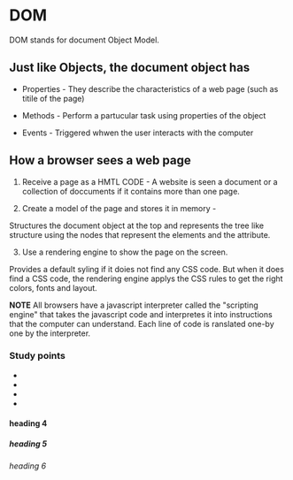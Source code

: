 # DOM

DOM stands for document Object Model.

## Just like Objects, the document object has


- Properties - They describe the characteristics of a web page (such as titile of the page)

- Methods - Perform a partucular task using properties of the object

- Events - Triggered whwen the user interacts with the computer

## How a browser sees a web page


1. Receive a page as a HMTL CODE - A website is seen a document or a collection of doccuments if
   it contains more than one page.

2. Create a model of the page and stores it in memory -

Structures the document object at the top and represents the tree like structure using the nodes that
represent the elements and the attribute.

3. Use a rendering engine to show the page on the screen.

Provides a default syling if it doies not find any CSS code. But when it does find a CSS code,
the rendering engine applys the CSS rules to get the right colors, fonts and layout.

**NOTE** All browsers have a javascript interpreter called the "scripting engine" that takes the
javascript code and interpretes it into instructions that the computer can understand. Each line of code
is ranslated one-by one by the interpreter.

### Study points


-
-
-
-

#### heading 4
 
##### heading 5
###### heading 6
